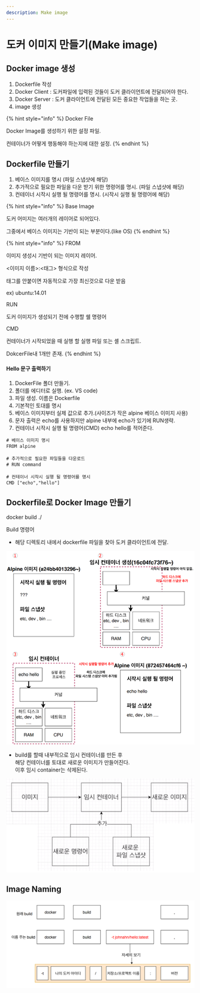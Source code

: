 ```yaml
---
description: Make image
---
```


# 도커 이미지 만들기(Make image)



## Docker image 생성

1. Dockerfile 작성
2. Docker Client : 도커파일에 입력된 것들이 도커 클라이언트에 전달되어야 한다.  &#x20;
3. Docker Server : 도커 클라이언트에 전달된 모든 중요한 작업들을 하는 곳.   &#x20;
4. image 생성

{% hint style="info" %}
Docker File

Docker Image를 생성하기 위한 설정 파일.

컨테이너가 어떻게 행동해야 하는지에 대한 설정.
{% endhint %}

## Dockerfile 만들기

1. 베이스 이미지를 명시 (파일 스냅샷에 해당)
2. 추가적으로 필요한 파일을 다운 받기 위한 명령어를 명시. (파일 스냅샷에 해당)
3. 컨테이너 시작시 실행 될 명령어를 명시. (시작시 실행 될 명령어에 해당)

{% hint style="info" %}
Base Image

도커 어미지는 여러개의 레이어로 되어있다.

그중에서 베이스 이미지는 기반이 되는 부분이다.(like OS)
{% endhint %}



{% hint style="info" %}
FROM

이미지 생성시 기반이 되는 이미지 레이어.

<이미지 이름>:<태그> 형식으로 작성

태그를  안붙이면 자동적으로 가장 최신것으로 다운 받음

ex) ubuntu:14.01



RUN

도커 이미지가 생성되기 전에 수행할 쉘 명령어



CMD

컨테이너가 시작되었을 때 실행 할 실행 파일 또는 셸 스크립트.

DokcerFile내 1개만 존재.&#x20;
{% endhint %}

#### Hello 문구 출력하기

1. DockerFile 폴더 만들기.
2. 폴더를 에디터로 실행. (ex. VS code)
3. 파일 생성. 이름은 Dockerfile
4. 기본적인 토대를 명시
5. 베이스 이미지부터 실제 값으로 추가.(사이즈가 작은 alpine 베이스 이미지 사용)
6. 문자 출력은 echo를 사용하지만 alpine 내부에 echo가 있기에 RUN생략.
7. 컨테이너 시작시 실행 될 명령어(CMD) echo hello를 적어준다.

```
# 베이스 이미지 명시
FROM alpine

# 추가적으로 필요한 파일들을 다운로드
# RUN command

# 컨테이너 시작시 실행 될 명령어를 명시
CMD ["echo","hello"]
```



## Dockerfile로 Docker Image 만들기

docker build ./

Build 명령어

* 해당 디렉토리 내에서 dockerfile 파일을 찾아 도커 클라이언트에 전달.

![Build 내부 과정](<../.gitbook/assets/image (24) (1) (1) (1) (1) (1) (1) (1).png>)

* build를 할때 내부적으로 임시 컨테이너를 만든 후\
  &#x20;해당 컨테이너를 토대로 새로운 이미지가 만들어진다.\
  이후 임시 container는 삭제된다.

![](<../.gitbook/assets/image (16) (1) (1) (1) (1) (1) (1) (1) (1) (1).png>)

## Image Naming

![](<../.gitbook/assets/image (27) (1) (1) (1) (1) (1) (1).png>)
